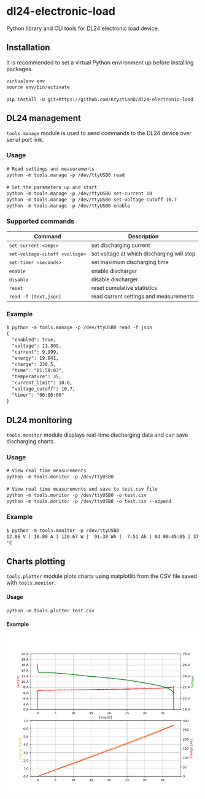 dl24-electronic-load
=====

Python library and CLI tools for DL24 electronic load device.

## Installation

It is recommended to set a virtual Python environment up before installing packages.

```shell
virtualenv env
source env/bin/activate

pip install -U git+https://github.com/KrystianD/dl24-electronic-load
```

## DL24 management

`tools.manage` module is used to send commands to the DL24 device over serial port link.

### Usage

```shell
# Read settings and measurements
python -m tools.manage -p /dev/ttyUSB0 read

# Set the parameters up and start
python -m tools.manage -p /dev/ttyUSB0 set-current 10
python -m tools.manage -p /dev/ttyUSB0 set-voltage-cutoff 10.7
python -m tools.manage -p /dev/ttyUSB0 enable
```

### Supported commands

| Command                        | Description                                |
|--------------------------------|--------------------------------------------|
| `set-current <amps>`           | set discharging current                    |
| `set-voltage-cutoff <voltage>` | set voltage at which discharging will stop |
| `set-timer <seconds>`          | set maximum discharging time               |
| `enable`                       | enable discharger                          |
| `disable`                      | disable discharger                         |
| `reset`                        | reset cumulative statistics                |
| `read -f [text,json]`          | read current settings and measurements     |

### Example

```shell
$ python -m tools.manage -p /dev/ttyUSB0 read -f json
{
  "enabled": true,
  "voltage": 11.809,
  "current": 9.999,
  "energy": 19.841,
  "charge": 238.5,
  "time": "01:59:03",
  "temperature": 35,
  "current_limit": 10.0,
  "voltage_cutoff": 10.7,
  "timer": "00:00:00"
}
```

## DL24 monitoring

`tools.monitor` module displays real-time discharging data and can save discharging charts.

### Usage

```shell
# View real time measurements
python -m tools.monitor -p /dev/ttyUSB0

# View real time measurements and save to test.csv file
python -m tools.monitor -p /dev/ttyUSB0 -o test.csv
python -m tools.monitor -p /dev/ttyUSB0 -o test.csv --append
```

### Example

```
$ python -m tools.monitor -p /dev/ttyUSB0
12.06 V | 10.00 A | 120.67 W |  91.30 Wh |  7.51 Ah | 0d 00:45:05 | 37 °C
```

## Charts plotting

`tools.plotter` module plots charts using matplotlib from the CSV file saved with `tools.monitor`.

#### Usage

```shell
python -m tools.plotter test.csv
```

#### Example

![Plotter example](.docs/plotter_example.png)
